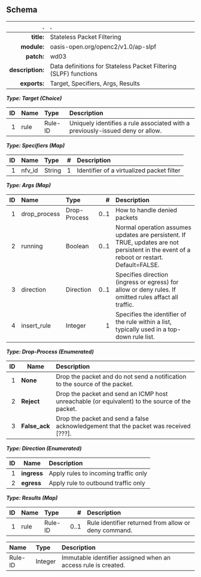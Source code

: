 <!-- Generated from schema\slpf-wd03.jadn, Mon Aug 13 14:51:52 2018-->
## Schema
| . | . |
| ---: | :--- |
| **title:** | Stateless Packet Filtering |
| **module:** | oasis-open.org/openc2/v1.0/ap-slpf |
| **patch:** | wd03 |
| **description:** | Data definitions for Stateless Packet Filtering (SLPF) functions |
| **exports:** | Target, Specifiers, Args, Results |

**_Type: Target (Choice)_**

| ID | Name | Type | Description |
| ---: | :--- | :--- | :--- |
| 1 | rule | Rule-ID | Uniquely identifies a rule associated with a previously-issued deny or allow. |

**_Type: Specifiers (Map)_**

| ID | Name | Type | # | Description |
| ---: | :--- | :--- | ---: | :--- |
| 1 | nfv_id | String | 1 | Identifier of a virtualized packet filter |

**_Type: Args (Map)_**

| ID | Name | Type | # | Description |
| ---: | :--- | :--- | ---: | :--- |
| 1 | drop_process | Drop-Process | 0..1 | How to handle denied packets |
| 2 | running | Boolean | 0..1 | Normal operation assumes updates are persistent. If TRUE, updates are not persistent in the event of a reboot or restart.  Default=FALSE. |
| 3 | direction | Direction | 0..1 | Specifies direction (ingress or egress) for allow or deny rules. If omitted rules affact all traffic. |
| 4 | insert_rule | Integer | 1 | Specifies the identifier of the rule within a list, typically used in a top-down rule list. |

**_Type: Drop-Process (Enumerated)_**

| ID | Name | Description |
| ---: | --- | :--- |
| 1 | **None** | Drop the packet and do not send a notification to the source of the packet. |
| 2 | **Reject** | Drop the packet and send an ICMP host unreachable (or equivalent) to the source of the packet. |
| 3 | **False_ack** | Drop the packet and send a false acknowledgement that the packet was received [???]. |

**_Type: Direction (Enumerated)_**

| ID | Name | Description |
| ---: | --- | :--- |
| 1 | **ingress** | Apply rules to incoming traffic only |
| 2 | **egress** | Apply rule to outbound traffic only |

**_Type: Results (Map)_**

| ID | Name | Type | # | Description |
| ---: | :--- | :--- | ---: | :--- |
| 1 | rule | Rule-ID | 0..1 | Rule identifier returned from allow or deny command. |


| Name | Type | Description |
| :--- | :--- | :--- |
| Rule-ID | Integer | Immutable identifier assigned when an access rule is created. |
